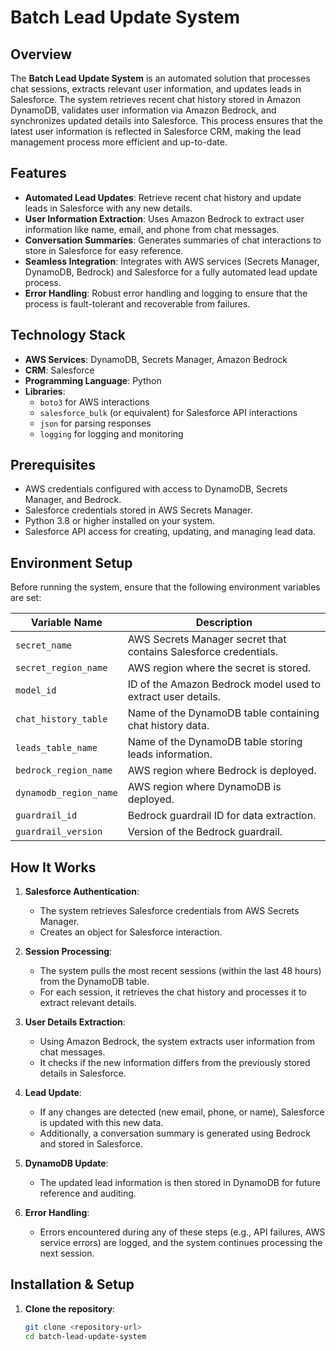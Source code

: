 # **Batch Lead Update System**

## **Overview**

The **Batch Lead Update System** is an automated solution that processes chat sessions, extracts relevant user information, and updates leads in Salesforce. The system retrieves recent chat history stored in Amazon DynamoDB, validates user information via Amazon Bedrock, and synchronizes updated details into Salesforce. This process ensures that the latest user information is reflected in Salesforce CRM, making the lead management process more efficient and up-to-date.

## **Features**

- **Automated Lead Updates**: Retrieve recent chat history and update leads in Salesforce with any new details.
- **User Information Extraction**: Uses Amazon Bedrock to extract user information like name, email, and phone from chat messages.
- **Conversation Summaries**: Generates summaries of chat interactions to store in Salesforce for easy reference.
- **Seamless Integration**: Integrates with AWS services (Secrets Manager, DynamoDB, Bedrock) and Salesforce for a fully automated lead update process.
- **Error Handling**: Robust error handling and logging to ensure that the process is fault-tolerant and recoverable from failures.

## **Technology Stack**

- **AWS Services**: DynamoDB, Secrets Manager, Amazon Bedrock
- **CRM**: Salesforce
- **Programming Language**: Python
- **Libraries**: 
  - `boto3` for AWS interactions
  - `salesforce_bulk` (or equivalent) for Salesforce API interactions
  - `json` for parsing responses
  - `logging` for logging and monitoring

## **Prerequisites**

- AWS credentials configured with access to DynamoDB, Secrets Manager, and Bedrock.
- Salesforce credentials stored in AWS Secrets Manager.
- Python 3.8 or higher installed on your system.
- Salesforce API access for creating, updating, and managing lead data.

## **Environment Setup**

Before running the system, ensure that the following environment variables are set:

| Variable Name          | Description                                                       |
|------------------------|-------------------------------------------------------------------|
| `secret_name`           | AWS Secrets Manager secret that contains Salesforce credentials.  |
| `secret_region_name`    | AWS region where the secret is stored.                           |
| `model_id`              | ID of the Amazon Bedrock model used to extract user details.      |
| `chat_history_table`    | Name of the DynamoDB table containing chat history data.         |
| `leads_table_name`      | Name of the DynamoDB table storing leads information.            |
| `bedrock_region_name`   | AWS region where Bedrock is deployed.                            |
| `dynamodb_region_name`  | AWS region where DynamoDB is deployed.                           |
| `guardrail_id`          | Bedrock guardrail ID for data extraction.                        |
| `guardrail_version`     | Version of the Bedrock guardrail.                                |

## **How It Works**

1. **Salesforce Authentication**: 
   - The system retrieves Salesforce credentials from AWS Secrets Manager.
   - Creates an object for Salesforce interaction.

2. **Session Processing**: 
   - The system pulls the most recent sessions (within the last 48 hours) from the DynamoDB table.
   - For each session, it retrieves the chat history and processes it to extract relevant details.

3. **User Details Extraction**:
   - Using Amazon Bedrock, the system extracts user information from chat messages.
   - It checks if the new information differs from the previously stored details in Salesforce.

4. **Lead Update**:
   - If any changes are detected (new email, phone, or name), Salesforce is updated with this new data.
   - Additionally, a conversation summary is generated using Bedrock and stored in Salesforce.

5. **DynamoDB Update**:
   - The updated lead information is then stored in DynamoDB for future reference and auditing.

6. **Error Handling**:
   - Errors encountered during any of these steps (e.g., API failures, AWS service errors) are logged, and the system continues processing the next session.

## **Installation & Setup**

1. **Clone the repository**:
   ```bash
   git clone <repository-url>
   cd batch-lead-update-system
